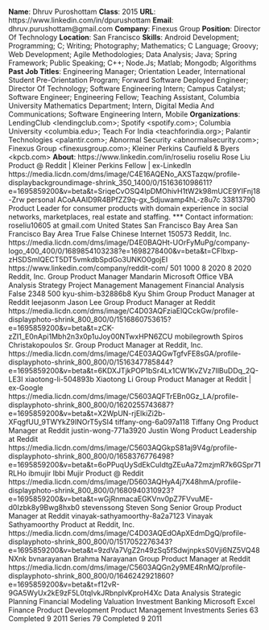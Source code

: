 **Name**: Dhruv Puroshottam
**Class**: 2015
**URL**: https://www\.linkedin\.com/in/dpurushottam
**Email**: dhruv\.purushottam@gmail\.com
**Company**: Finexus Group
**Position**: Director Of Technology
**Location**: San Francisco
**Skills**: Android Development; Programming; C; Writing; Photography; Mathematics; C Language; Groovy; Web Development; Agile Methodologies; Data Analysis; Java; Spring Framework; Public Speaking; C\+\+; Node\.Js; Matlab; Mongodb; Algorithms
**Past Job Titles**: Engineering Manager; Orientation Leader, International Student Pre\-Orientation Program; Forward Software Deployed Engineer; Director Of Technology; Software Engineering Intern; Campus Catalyst; Software Engineer; Engineering Fellow; Teaching Assistant, Columbia University Mathematics Department; Intern, Digital Media And Communications; Software Engineering Intern, Mobile
**Organizations**: LendingClub <lendingclub\.com>; Spotify <spotify\.com>; Columbia University <columbia\.edu>; Teach For India <teachforindia\.org>; Palantir Technologies <palantir\.com>; Abnormal Security <abnormalsecurity\.com>; Finexus Group <finexusgroup\.com>; Kleiner Perkins Caufield & Byers <kpcb\.com>
**About**: https://www\.linkedin\.com/in/roseliu roseliu Rose Liu Product @ Reddit | Kleiner Perkins Fellow | ex\-LinkedIn https://media\.licdn\.com/dms/image/C4E16AQENo\_AXSTazqw/profile\-displaybackgroundimage\-shrink\_350\_1400/0/1516361098611?e=1695859200&v=beta&t=SriqeCvOSQ4IpDMOhivH1tW2k98mUCE9YIFnj18\-Zrw personal ACoAAAID9R4BPfZZ9q\-gx\_5djuwamp4hL\-z8u7c 33813790 Product Leader for consumer products with domain experience in social networks, marketplaces, real estate and staffing\.  \*\*\* Contact information: roseliu10605 at gmail\.com United States San Francisco Bay Area San Francisco Bay Area True False Chinese Internet 150573 Reddit, Inc\. https://media\.licdn\.com/dms/image/D4E0BAQHt\-UOrFyMuPg/company\-logo\_400\_400/0/1689854103238?e=1698278400&v=beta&t=CFIbxp\-zHSDSmIQECT5DT5vmkdbSpdGo3UNKO0gojEI https://www\.linkedin\.com/company/reddit\-com/ 501 1000 8 2020 8 2020 Reddit, Inc\. Group Product Manager Mandarin Microsoft Office VBA Analysis Strategy Project Management Management Financial Analysis False 2348 500 kyu\-shim\-b32886b8 Kyu Shim Group Product Manager at Reddit leejasonm Jason Lee Group Product Manager at Reddit https://media\.licdn\.com/dms/image/C4D03AQFziaElQCckGw/profile\-displayphoto\-shrink\_800\_800/0/1516860753615?e=1695859200&v=beta&t=zCK\-zZI1\_E0nApi1Mbh2n3x0p1uJoy00NTwxHPN6ZCU mobilegrowth Spiros Christakopoulos Sr\. Group Product Manager at Reddit, Inc\. https://media\.licdn\.com/dms/image/C4E03AQGwTgfvFE8sGA/profile\-displayphoto\-shrink\_800\_800/0/1516347785844?e=1695859200&v=beta&t=6KDXJTjkPOP1bSr4Lx1CW1KvZVz7IlBuDDq\_2Q\-LE3I xiaotong\-li\-504893b Xiaotong Li Group Product Manager at Reddit | ex\-Google https://media\.licdn\.com/dms/image/C5603AQFTrEBn0Gz\_LA/profile\-displayphoto\-shrink\_800\_800/0/1620255743687?e=1695859200&v=beta&t=X2WpUN\-rjElkiZi2b\-XFqgfUU\_9TWYkZ9INOrT5ySI4 tiffany\-ong\-6a097a118 Tiffany Ong Product Manager at Reddit justin\-wong\-771a3920 Justin Wong Product Leadership at Reddit https://media\.licdn\.com/dms/image/C5603AQGkpS81aj9V4g/profile\-displayphoto\-shrink\_800\_800/0/1658376776498?e=1695859200&v=beta&t=6oPPuqUySdEkCuIdtgZEuAa72mzjmR7k6GSpr71RLHo ibmujir Ibbi Mujir Product @ Reddit https://media\.licdn\.com/dms/image/D5603AQHyA4j7X48hmA/profile\-displayphoto\-shrink\_800\_800/0/1680940310923?e=1695859200&v=beta&t=wGjRnmacaEGKVnv0pZ7FVvuME\-d0Izbk8y9Bwg8hxb0 stevenssong Steven Song Senior Group Product Manager at Reddit vinayak\-sathyamoorthy\-8a2a7123 Vinayak Sathyamoorthy Product at Reddit, Inc\. https://media\.licdn\.com/dms/image/C4D03AQEdOApXEdmDgQ/profile\-displayphoto\-shrink\_800\_800/0/1517052276343?e=1695859200&v=beta&t=9zdVa7VgZ2n49zSq5fSdwjnpksS0Vji6NZ5VQ48NXnk bvnarayanan Brahma Narayanan Group Product Manager at Reddit https://media\.licdn\.com/dms/image/C5603AQGn2y9ME4RnMQ/profile\-displayphoto\-shrink\_800\_800/0/1646242921860?e=1695859200&v=beta&t=f12vR\-9GA5WyUx2kE9zF5L0tqIvkJRbnplvKproH4Xc Data Analysis Strategic Planning Financial Modeling Valuation Investment Banking Microsoft Excel Finance Product Development Product Management Investments Series 63 Completed 9 2011 Series 79 Completed 9 2011
